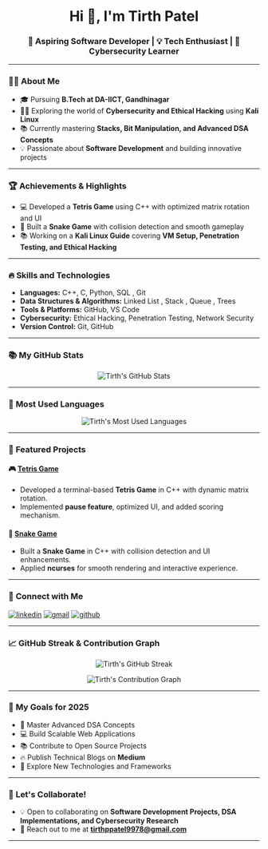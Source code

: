 <!-- Profile Header -->
<h1 align="center">Hi 👋, I'm Tirth Patel</h1>
<h3 align="center">🚀 Aspiring Software Developer | 💡 Tech Enthusiast | 🔐 Cybersecurity Learner</h3>

---

### 👨‍💻 **About Me**

- 🎓 Pursuing **B.Tech at DA-IICT, Gandhinagar**  
- 🕵️‍♂️ Exploring the world of **Cybersecurity and Ethical Hacking** using **Kali Linux**  
- 📚 Currently mastering **Stacks, Bit Manipulation, and Advanced DSA Concepts**  
- 💡 Passionate about **Software Development** and building innovative projects  

---

### 🏆 **Achievements & Highlights**

- 💻 Developed a **Tetris Game** using C++ with optimized matrix rotation and UI  
- 🧩 Built a **Snake Game** with collision detection and smooth gameplay  
- 📚 Working on a **Kali Linux Guide** covering **VM Setup, Penetration Testing, and Ethical Hacking**   

---

### 🔥 **Skills and Technologies**

- **Languages:** C++, C, Python, SQL , Git 
- **Data Structures & Algorithms:** Linked List , Stack , Queue , Trees 
- **Tools & Platforms:** GitHub, VS Code 
- **Cybersecurity:** Ethical Hacking, Penetration Testing, Network Security  
- **Version Control:** Git, GitHub 

---

### 📚 **My GitHub Stats**

<p align="center">
  <img src="https://github-readme-stats.vercel.app/api?username=Tirth9978&show_icons=true&theme=dark&count_private=true" alt="Tirth's GitHub Stats" />
</p>



---

### 🎨 **Most Used Languages**

<p align="center">
  <img src="https://github-readme-stats.vercel.app/api/top-langs/?username=Tirth9978&layout=compact&theme=dark" alt="Tirth's Most Used Languages" />
</p>

---

### 🌟 **Featured Projects**

#### 🎮 [Tetris Game](https://github.com/Tirth9978/Tetris_Game)
- Developed a terminal-based **Tetris Game** in C++ with dynamic matrix rotation.
- Implemented **pause feature**, optimized UI, and added scoring mechanism.

#### 🐍 [Snake Game](https://github.com/Tirth9978/Snake_Game)
- Built a **Snake Game** in C++ with collision detection and UI enhancements.
- Applied **ncurses** for smooth rendering and interactive experience.


---

### 📢 **Connect with Me**

<p align="left">
<a href="https://www.linkedin.com/in/tirth-patel-34635832a/" target="_blank"><img align="center" src="https://img.icons8.com/color/48/000000/linkedin.png" alt="linkedin" /></a>
<a href="mailto:tirthpatel9978@gmail.com" target="_blank"><img align="center" src="https://img.icons8.com/fluency/48/000000/gmail.png" alt="gmail" /></a>
<a href="https://www.github.com/Tirth9978" target="_blank"><img align="center" src="https://img.icons8.com/material-outlined/48/000000/github.png" alt="github" /></a>
</p>

---

### 📈 **GitHub Streak & Contribution Graph**

<p align="center">
  <img src="https://github-readme-streak-stats.herokuapp.com/?user=Tirth9978&theme=dark" alt="Tirth's GitHub Streak" />
</p>

<p align="center">
  <img src="https://activity-graph.herokuapp.com/graph?username=Tirth9978&theme=react-dark" alt="Tirth's Contribution Graph" />
</p>

---

### 🚀 **My Goals for 2025**

- 🥇 Master Advanced DSA Concepts  
- 💻 Build Scalable Web Applications  
- 📚 Contribute to Open Source Projects  
- 🔥 Publish Technical Blogs on **Medium**  
- 🎯 Explore New Technologies and Frameworks  

---

### 💬 **Let's Collaborate!**

- 💡 Open to collaborating on **Software Development Projects, DSA Implementations, and Cybersecurity Research**
- 📧 Reach out to me at **[tirthppatel9978@gmail.com](mailto:tirthppatel9978@gmail.com)**

---

